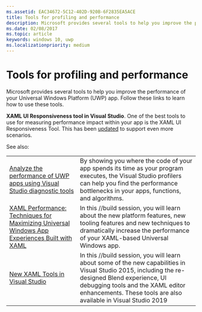 ```yaml
---
ms.assetid: EAC34672-5C12-402D-920B-6F2835EA5ACE
title: Tools for profiling and performance
description: Microsoft provides several tools to help you improve the performance of your Universal Windows Platform (UWP) app.
ms.date: 02/08/2017
ms.topic: article
keywords: windows 10, uwp
ms.localizationpriority: medium
---
```

# Tools for profiling and performance


Microsoft provides several tools to help you improve the performance of your Universal Windows Platform (UWP) app. Follow these links to learn how to use these tools.

**XAML UI Responsiveness tool in Visual Studio**. One of the best tools to use for measuring performance impact within your app is the XAML UI Responsiveness Tool. This has been [updated](https://devblogs.microsoft.com/wpf/new-ui-performance-analysis-tool-for-wpf-applications/) to support even more scenarios.

See also:

|           |             |
|-----------|-------------|
| [Analyze the performance of UWP apps using Visual Studio diagnostic tools](https://docs.microsoft.com/visualstudio/profiling/profiling-tools) | By showing you where the code of your app spends its time as your program executes, the Visual Studio profilers can help you find the performance bottlenecks in your apps, functions, and algorithms. |
| [XAML Performance: Techniques for Maximizing Universal Windows App Experiences Built with XAML](https://channel9.msdn.com/Events/Build/2015/3-698) | In this //build session, you will learn about the new platform features, new tooling features and new techniques to dramatically increase the performance of your XAML-based Universal Windows app. |
| [New XAML Tools in Visual Studio](https://channel9.msdn.com/Events/Build/2015/2-697) | In this //build session, you will learn about some of the new capabilities in Visual Studio 2015, including the re-designed Blend experience, UI debugging tools and the XAML editor enhancements. These tools are also available in Visual Studio 2019 |
